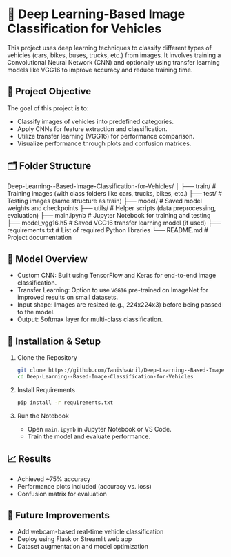 # 🚗 Deep Learning-Based Image Classification for Vehicles

This project uses deep learning techniques to classify different types of vehicles (cars, bikes, buses, trucks, etc.) from images. It involves training a Convolutional Neural Network (CNN) and optionally using transfer learning models like VGG16 to improve accuracy and reduce training time.

## 📌 Project Objective

The goal of this project is to:
- Classify images of vehicles into predefined categories.
- Apply CNNs for feature extraction and classification.
- Utilize transfer learning (VGG16) for performance comparison.
- Visualize performance through plots and confusion matrices.

## 🗂️ Folder Structure

Deep-Learning--Based-Image-Classification-for-Vehicles/
│
├── train/                  # Training images (with class folders like cars, trucks, bikes, etc.)
├── test/                   # Testing images (same structure as train)
├── model/                  # Saved model weights and checkpoints
├── utils/                  # Helper scripts (data preprocessing, evaluation)
├── main.ipynb              # Jupyter Notebook for training and testing
├── model_vgg16.h5          # Saved VGG16 transfer learning model (if used)
├── requirements.txt        # List of required Python libraries
└── README.md               # Project documentation


## 🧠 Model Overview

- Custom CNN: Built using TensorFlow and Keras for end-to-end image classification.
- Transfer Learning: Option to use `VGG16` pre-trained on ImageNet for improved results on small datasets.
- Input shape: Images are resized (e.g., 224x224x3) before being passed to the model.
- Output: Softmax layer for multi-class classification.


## 🔧 Installation & Setup

1. Clone the Repository
   ```bash
   git clone https://github.com/TanishaAnil/Deep-Learning--Based-Image-Classification-for-Vehicles.git
   cd Deep-Learning--Based-Image-Classification-for-Vehicles
   ```

2. Install Requirements
   ```bash
   pip install -r requirements.txt
   ```

3. Run the Notebook
   - Open `main.ipynb` in Jupyter Notebook or VS Code.
   - Train the model and evaluate performance.

## 📈 Results

- Achieved ~75% accuracy 
- Performance plots included (accuracy vs. loss)
- Confusion matrix for evaluation



## 🚀 Future Improvements

- Add webcam-based real-time vehicle classification
- Deploy using Flask or Streamlit web app
- Dataset augmentation and model optimization
